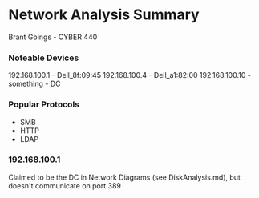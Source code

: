 # Network Analysis Summary

Brant Goings - CYBER 440

### Noteable Devices

192.168.100.1 - Dell_8f:09:45
192.168.100.4 - Dell_a1:82:00
192.168.100.10 - something - DC

### Popular Protocols

- SMB
- HTTP
- LDAP

### 192.168.100.1

Claimed to be the DC in Network Diagrams (see DiskAnalysis.md), but doesn't communicate on port 389
